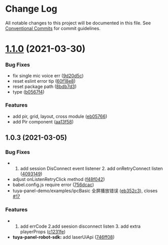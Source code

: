 # Change Log

All notable changes to this project will be documented in this file.
See [Conventional Commits](https://conventionalcommits.org) for commit guidelines.

# [1.1.0](https://github.com/tuya/tuya-panel-sdk/compare/@tuya/tuya-panel-ipc-sdk@1.0.3...@tuya/tuya-panel-ipc-sdk@1.1.0) (2021-03-30)


### Bug Fixes

* fix single mic voice err ([9d20d5c](https://github.com/tuya/tuya-panel-sdk/commit/9d20d5c5b5c385be606b080edba231f2a3e37f38))
* reset eslint error tip ([60f18e8](https://github.com/tuya/tuya-panel-sdk/commit/60f18e8d701f83d0abb4b76ebd3c4ff87bf8f849))
* reset package path ([8bdb7d3](https://github.com/tuya/tuya-panel-sdk/commit/8bdb7d300c818f42822758f87569c4bff9599617))
* type ([b0567f4](https://github.com/tuya/tuya-panel-sdk/commit/b0567f49899e500f01c14d60c855384d763db0bd))


### Features

*  add pir, grid, layout, cross module ([eb05766](https://github.com/tuya/tuya-panel-sdk/commit/eb05766167644d3b9264a5470c28008249557500))
* add Pir component ([aa13f58](https://github.com/tuya/tuya-panel-sdk/commit/aa13f58b149df751a1619aa8b87684708b3b6332))





## 1.0.3 (2021-03-05)


### Bug Fixes

* 1. add session DisConnect event listener  2. add onRetryConnect listen ([4093149](https://github.com/tuya/tuya-panel-sdk/commit/4093149b5c3c8a72788bbe2934ed92e5f57ea5bc))
* adjust onListenRetryClick method ([f48f042](https://github.com/tuya/tuya-panel-sdk/commit/f48f04252d673d61496ffb77b24e1db752e32e6d))
* babel.config.js require error ([756dcac](https://github.com/tuya/tuya-panel-sdk/commit/756dcacf87b0b154ac516e1bcbca0ed615af18b3))
* tuya-panel-demo/examples/ipcBasic 全屏播放错误 ([eb352c3](https://github.com/tuya/tuya-panel-sdk/commit/eb352c3961ced0099383c8d56333fb45813095a4)), closes [#17](https://github.com/tuya/tuya-panel-sdk/issues/17)


### Features

* 1. add errCode 2.add seesion disconnect listen 3. add extra playerProps ([c1231fe](https://github.com/tuya/tuya-panel-sdk/commit/c1231fec9777ecf0d7a7f05759e0b2bae8804e0c))
* **tuya-panel-robot-sdk:** add laserUiApi ([746ff08](https://github.com/tuya/tuya-panel-sdk/commit/746ff089543ca00e5a054f94512991b20b9c3744))

